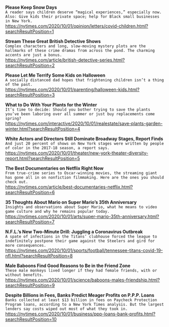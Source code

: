 **Please Keep Snow Days**\
`A reader says children deserve “magical experiences,” especially now. Also: Give kids their private space; help for Black small businesses in New York.`\
https://nytimes.com/2020/10/01/opinion/letters/covid-children.html?searchResultPosition=1

**Stream These Great British Detective Shows**\
`Complex characters and long, slow-moving mystery plots are the hallmarks of these crime dramas from across the pond. The charming accents are just a bonus.`\
https://nytimes.com/article/british-detective-series.html?searchResultPosition=2

**Please Let Me Terrify Some Kids on Halloween**\
`A socially distanced dad hopes that frightening children isn’t a thing of the past.`\
https://nytimes.com/2020/10/01/parenting/halloween-kids.html?searchResultPosition=3

**What to Do With Your Plants for the Winter**\
`It’s time to decide: Should you bother trying to save the plants you’ve been laboring over all summer or just buy replacements come spring?`\
https://nytimes.com/interactive/2020/10/01/realestate/save-plants-garden-winter.html?searchResultPosition=4

**White Actors and Directors Still Dominate Broadway Stages, Report Finds**\
`And just 20 percent of shows on New York stages were written by people of color in the 2017-18 season, a report says.`\
https://nytimes.com/2020/10/01/theater/new-york-theater-diversity-report.html?searchResultPosition=5

**The Best Documentaries on Netflix Right Now**\
`From true-crime series to Oscar-winning movies, the streaming giant has gone all in on nonfiction filmmaking. Here are the ones you should check out.`\
https://nytimes.com/article/best-documentaries-netflix.html?searchResultPosition=6

**35 Thoughts About Mario on Super Mario’s 35th Anniversary**\
`Insights and observations about Super Mario, what he means to video game culture and why he remains popular today.`\
https://nytimes.com/2020/10/01/arts/super-mario-35th-anniversary.html?searchResultPosition=7

**N.F.L.’s New Two-Minute Drill: Juggling a Coronavirus Outbreak**\
`A spate of infections in the Titans’ clubhouse forced the league to indefinitely postpone their game against the Steelers and gird for more consequences.`\
https://nytimes.com/2020/10/01/sports/football/tennessee-titans-covid-19-nfl.html?searchResultPosition=8

**Male Baboons Find Good Reasons to Be in the Friend Zone**\
`These male monkeys lived longer if they had female friends, with or without benefits.`\
https://nytimes.com/2020/10/01/science/baboons-males-friendship.html?searchResultPosition=9

**Despite Billions in Fees, Banks Predict Meager Profits on P.P.P. Loans**\
`Banks collected at least $13 billion in fees on Paycheck Protection Program loans, according to a New York Times analysis. But the largest lenders say costs wiped out most of what they took in.`\
https://nytimes.com/2020/10/01/business/ppp-loans-bank-profits.html?searchResultPosition=10

